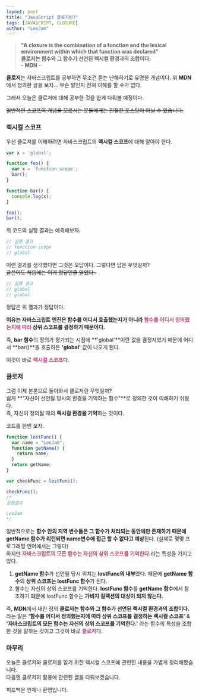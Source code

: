 ```yaml
---
layout: post
title: "JavaScript 클로저란?"
tags: [JAVASCRIPT, CLOSURE]
author: "LeeJam"
---
```

>**"A closure is the combination of a function and the lexical environment within which that function was declared"<br />클로저는 함수와 그 함수가 선언된 렉시컬 환경과의 조합이다.<br /> - MDN -**

**클로저**는 자바스크립트를 공부하면 무조건 듣는 난해하기로 유명한 개념이다. 위 **MDN**에서 정의한 글을 보자... 무슨 말인지 전혀 이해를 할 수가 없다.

그래서 오늘은 클로저에 대해 공부한 것을 쉽게 다뤄볼 예정이다.

<p style="text-decoration-line: line-through;">일반적인 스코프의 개념을 모르시는 분들에게는 친절한 포스팅이 아닐 수 있습니다.</p>

### 렉시컬 스코프
우선 클로저를 이해하려면 자바스크립트의 **렉시컬 스코프**에 대해 알아야 한다.

```javascript
var x = 'global';

function foo() {
  var x = 'function scope';
  bar();
}

function bar() {
  console.log(x);
}

foo();
bar();
```
위 코드의 실행 결과는 예측해보자. 
<br />
```javascript
// 실행 결과
// function scope
// global
```
이런 결과를 생각했다면 그것은 오답이다. 그렇다면 답은 무엇일까?
<br />
<span style="text-decoration-line: line-through;">글쓴이도 처음에는 이게 정답인줄 알았다..</span>
```javascript
// 실행 결과
// global
// global
```
정답은 위 결과가 정답이다.

**이유는 자바스크립트 엔진은 함수를 어디서 호출했는지가 아니라 <strong style="color: #bb4177;">함수를 어디서 정의했는지에 따라</strong> 상위 스코프를 결정하기 때문이다.**

즉, **bar 함수**의 정의가 평가되는 시점에 **'global'**이란 값을 결정지었기 때문에 어디서 **bar()**을 호출하든 **'global'** 값이 나오게 된다.

이것이 바로 <strong style="color: #bb4177;">렉시컬 스코프</strong>다.

### 클로저
그럼 이제 본론으로 돌아와서 클로저란 무엇일까?
<br />
쉽게 **"자신이 선언될 당시의 환경을 기억하는 함수"**로 정의한 것이 이해하기 쉬웠다.
<br />
즉, 자신이 정의될 때의 **렉시컬 환경을 기억**하는 것이다.

코드를 한번 보자.
```javascript
function lostFunc() {
  var name = "LeeJam";
  function getName() {
    return name;
  }
  return getName;
}

var checkFunc = lostFunc();

checkFunc();
/* 
실행결과

LeeJam
*/
```
일반적으로는 **함수 안의 지역 변수들은 그 함수가 처리되는 동안에만 존재하기 때문에 getName 함수가 리턴되면 name변수에 접근 할 수 없다고 예상**된다. (실제로 몇몇 프로그래밍 언어에서는 그렇다)
<br />하지만 <strong style="color: #bb4177;">자바스크립트의 모든 함수는 자신의 상위 스코프를 기억한다.</strong>라는 특성을 가지고 있다.

1. **getName 함수**가 선언될 당시 위치는 **lostFunc의 내부**였다. 때문에 **getName 함수**의 **상위 스코프는 lostFunc 함수**가 된다. 
2. 함수는 자신의 상위 스코프를 기억한다. **lostFunc 함수**를 **getName 함수**에서 참조하기 떄문에 lostFunc 함수는 **가비지 컬렉션의 대상이 되지 않는다.**

즉, **MDN**에서 내린 정의 **클로저는 함수와 그 함수가 선언된 렉시컬 환경과의 조합이다.** 라는 말은 **'함수를 어디서 정의했는지에 따라 상위 스코프를 결정하는 렉시컬 스코프'** & **'자바스크립트의 모든 함수는 자신의 상위 스코프를 기억한다.'** 라는 함수의 특성을 조합한 것을 말하는 것이고 그것이 바로 <strong style="color: #bb4177;">클로저</strong>다.

### 마무리
오늘은 클로저와 클로저를 알기 위한 렉시컬 스코프에 관련된 내용을 가볍게 정리해봤습니다. 
<br />
다음엔 클로저의 활용에 관련된 글을 다뤄보겠습니다.

피드백은 언제나 환영입니다.